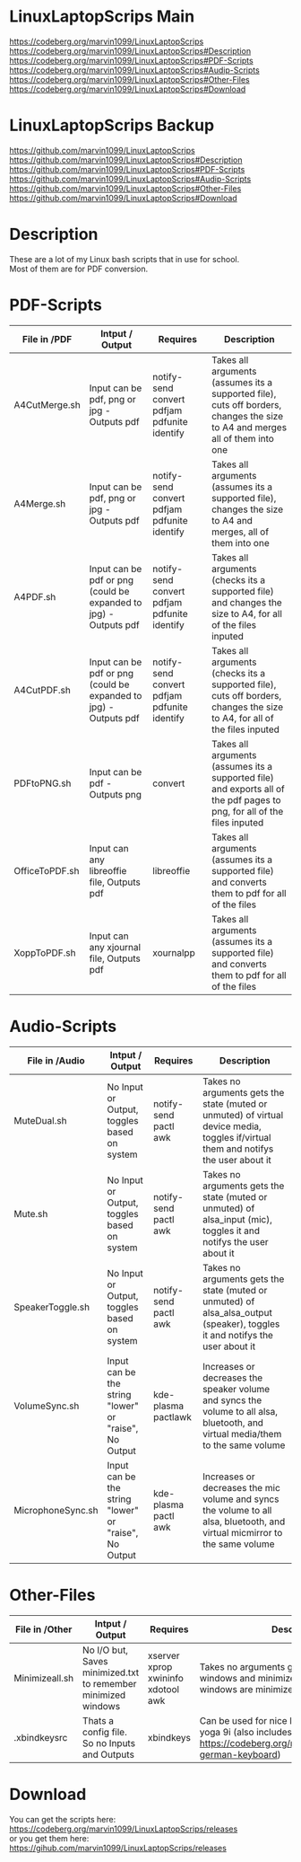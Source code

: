 # LinuxLaptopScrips Main
https://codeberg.org/marvin1099/LinuxLaptopScrips  
https://codeberg.org/marvin1099/LinuxLaptopScrips#Description  
https://codeberg.org/marvin1099/LinuxLaptopScrips#PDF-Scripts  
https://codeberg.org/marvin1099/LinuxLaptopScrips#Audip-Scripts  
https://codeberg.org/marvin1099/LinuxLaptopScrips#Other-Files  
https://codeberg.org/marvin1099/LinuxLaptopScrips#Download  

# LinuxLaptopScrips Backup
https://github.com/marvin1099/LinuxLaptopScrips  
https://github.com/marvin1099/LinuxLaptopScrips#Description  
https://github.com/marvin1099/LinuxLaptopScrips#PDF-Scripts  
https://github.com/marvin1099/LinuxLaptopScrips#Audip-Scripts  
https://github.com/marvin1099/LinuxLaptopScrips#Other-Files  
https://github.com/marvin1099/LinuxLaptopScrips#Download  

# Description
These are a lot of my Linux bash scripts that in use for school.  
Most of them are for PDF conversion.  

# PDF-Scripts
|File in /PDF     |Intput / Output                                                 |Requires                                    |Description|
|-----------------|----------------------------------------------------------------|--------------------------------------------|-----------|
|A4CutMerge.sh    |Input can be pdf, png or jpg - Outputs pdf                      |notify-send convert pdfjam pdfunite identify|              Takes all arguments (assumes its a supported file), cuts off borders, changes the size to A4 and merges all of them into one                |
|A4Merge.sh       |Input can be pdf, png or jpg - Outputs pdf                      |notify-send convert pdfjam pdfunite identify|              Takes all arguments (assumes its a supported file), changes the size to A4 and merges, all of them into one                                 |
|A4PDF.sh         |Input can be pdf or png (could be expanded to jpg) - Outputs pdf|notify-send convert pdfjam pdfunite identify|              Takes all arguments (checks its a supported file) and changes the size to A4, for all of the files inputed                                  |
|A4CutPDF.sh      |Input can be pdf or png (could be expanded to jpg) - Outputs pdf|notify-send convert pdfjam pdfunite identify|              Takes all arguments (checks its a supported file), cuts off borders, changes the size to A4, for all of the files inputed                   |
|PDFtoPNG.sh      |Input can be pdf - Outputs png                                  |convert                                     |              Takes all arguments (assumes its a supported file) and exports all of the pdf pages to png, for all of the files inputed                    |
|OfficeToPDF.sh   |Input can any libreoffie file, Outputs pdf                      |libreoffie                                  |              Takes all arguments (assumes its a supported file) and converts them to pdf for all of the files                                            |
|XoppToPDF.sh     |Input can any xjournal file, Outputs pdf                        |xournalpp                                   |              Takes all arguments (assumes its a supported file) and converts them to pdf for all of the files                                            |
# Audio-Scripts
|File in /Audio   |Intput / Output                                                 |Requires                                    |Description|
|-----------------|----------------------------------------------------------------|--------------------------------------------|-----------|
|MuteDual.sh      |No Input or Output, toggles based on system                     |notify-send pactl awk                       |              Takes no arguments gets the state (muted or unmuted) of virtual device media, toggles if/virtual them and notifys the user about it         |
|Mute.sh          |No Input or Output, toggles based on system                     |notify-send pactl awk                       |              Takes no arguments gets the state (muted or unmuted) of alsa_input (mic), toggles it and notifys the user about it                          |
|SpeakerToggle.sh |No Input or Output, toggles based on system                     |notify-send pactl awk                       |              Takes no arguments gets the state (muted or unmuted) of alsa_alsa_output (speaker), toggles it and notifys the user about it                |
|VolumeSync.sh    |Input can be the string "lower" or "raise", No Output           |kde-plasma pactlawk                         |              Increases or decreases the speaker volume and syncs the volume to all alsa, bluetooth, and virtual media/them to the same volume            |
|MicrophoneSync.sh|Input can be the string "lower" or "raise", No Output           |kde-plasma pactl awk                        |              Increases or decreases the mic volume and syncs the volume to all alsa, bluetooth, and virtual micmirror to the same volume                 |
# Other-Files
|File in /Other   |Intput / Output                                                 |Requires                                    |Description|
|-----------------|----------------------------------------------------------------|--------------------------------------------|-----------|
|Minimizeall.sh   |No I/O but, Saves minimized.txt to remember minimized windows   |xserver xprop xwininfo xdotool awk          |              Takes no arguments gets the opened windows and minimizes all of them. If all windows are minimized it restores all of them                  |
|.xbindkeysrc     |Thats a config file. So no Inputs and Outputs                   |xbindkeys                                   |              Can be used for nice laptop shortcuts for yoga 9i (also includes https://codeberg.org/marvin1099/xbindkeys-german-keyboard)                 |

# Download
You can get the scripts here:  
https://codeberg.org/marvin1099/LinuxLaptopScrips/releases  
or you get them here:  
https://gihub.com/marvin1099/LinuxLaptopScrips/releases  